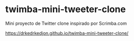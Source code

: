 # twimba-mini-tweeter-clone

Mini proyecto de Twitter clone inspirado por Scrimba.com

https://drkedrkedjon.github.io/twimba-mini-tweeter-clone/
